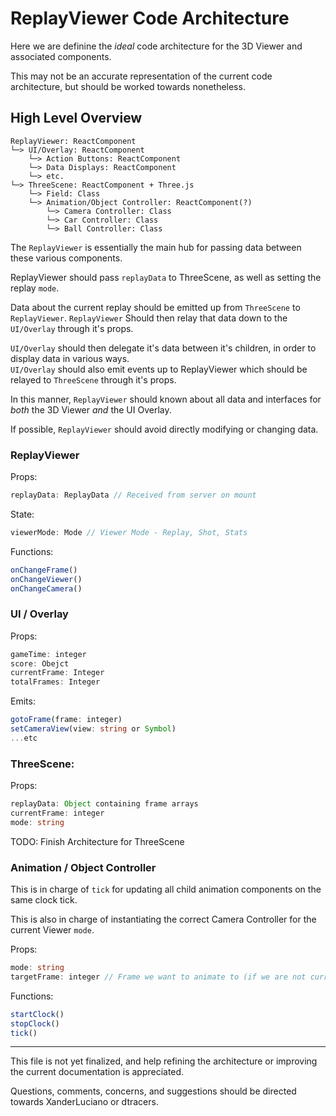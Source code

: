 # ReplayViewer Code Architecture

Here we are definine the *ideal* code architecture for the 3D Viewer and associated components.

This may not be an accurate representation of the current code architecture, but should be worked towards nonetheless.

## High Level Overview

```
ReplayViewer: ReactComponent
└─> UI/Overlay: ReactComponent
    └─> Action Buttons: ReactComponent
    └─> Data Displays: ReactComponent
    └─> etc.
└─> ThreeScene: ReactComponent + Three.js
    └─> Field: Class
    └─> Animation/Object Controller: ReactComponent(?)
        └─> Camera Controller: Class
        └─> Car Controller: Class
        └─> Ball Controller: Class
```

The `ReplayViewer` is essentially the main hub for passing data between these various components.

ReplayViewer should pass `replayData` to ThreeScene, as well as setting the replay `mode`.

Data about the current replay should be emitted up from `ThreeScene` to `ReplayViewer`.
`ReplayViewer` Should then relay that data down to the `UI/Overlay` through it's props.

`UI/Overlay` should then delegate it's data between it's children, in order to display data in various ways.     
`UI/Overlay` should also emit events up to ReplayViewer which should be relayed to `ThreeScene` through it's props.

In this manner, `ReplayViewer` should known about all data and interfaces for *both* the 3D Viewer *and* the UI Overlay.

If possible, `ReplayViewer` should avoid directly modifying or changing data.

### ReplayViewer

Props:  
```ts
replayData: ReplayData // Received from server on mount
```

State:  
```ts
viewerMode: Mode // Viewer Mode - Replay, Shot, Stats
```

Functions:  
```ts
onChangeFrame()
onChangeViewer()
onChangeCamera()
```

### UI / Overlay

Props:  
```ts
gameTime: integer
score: Obejct
currentFrame: Integer
totalFrames: Integer
```

Emits:  
```ts
gotoFrame(frame: integer)
setCameraView(view: string or Symbol)
...etc
```

### ThreeScene:

Props:  
```ts
replayData: Object containing frame arrays
currentFrame: integer
mode: string
```

TODO: Finish Architecture for ThreeScene

### Animation / Object Controller

This is in charge of `tick` for updating all child animation components on the same clock tick.

This is also in charge of instantiating the correct Camera Controller for the current Viewer `mode`.

Props:  
```ts
mode: string
targetFrame: integer // Frame we want to animate to (if we are not currently on) 
```

Functions:  
```ts
startClock()
stopClock()
tick()
```

---

This file is not yet finalized, and help refining the architecture or improving the current documentation is appreciated.

Questions, comments, concerns, and suggestions should be directed towards XanderLuciano or dtracers. 
